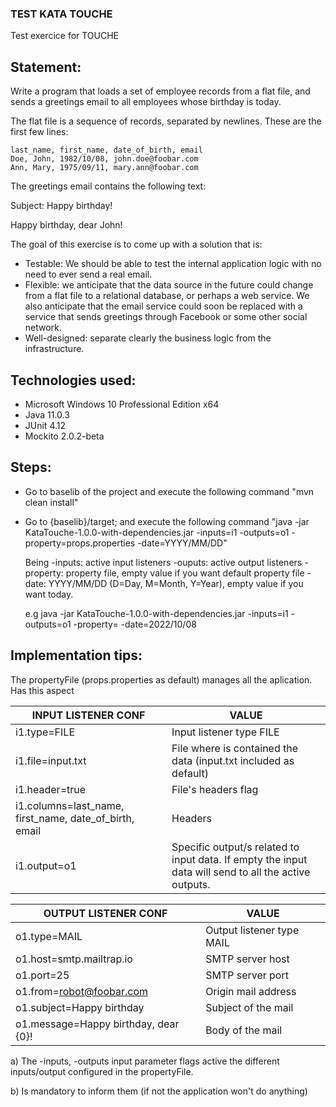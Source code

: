 ### TEST KATA TOUCHE

Test exercice for TOUCHE

## Statement:

Write a program that loads a set of employee records from a flat file,
and sends a greetings email to all employees whose birthday is today.

The flat file is a sequence of records, separated by newlines. These
are the first few lines:

```
last_name, first_name, date_of_birth, email
Doe, John, 1982/10/08, john.doe@foobar.com
Ann, Mary, 1975/09/11, mary.ann@foobar.com
```

The greetings email contains the following text:

Subject: Happy birthday!

Happy birthday, dear John!

The goal of this exercise is to come up with a solution that is:

- Testable: We should be able to test the internal application logic with no need to ever send a real email.
- Flexible: we anticipate that the data source in the future could change from a flat file to a relational database, or perhaps a web service. We also anticipate that the email service could soon be replaced with a service that sends greetings through Facebook or some other social network.
- Well-designed: separate clearly the business logic from the infrastructure.


## Technologies used:

- Microsoft Windows 10 Professional Edition x64
- Java 11.0.3
- JUnit 4.12 
- Mockito 2.0.2-beta

## Steps:

- Go to baselib of the project and execute the following command "mvn clean install"
- Go to {baselib}/target; and execute the following command 
  "java -jar KataTouche-1.0.0-with-dependencies.jar -inputs=i1 -outputs=o1 -property=props.properties -date=YYYY/MM/DD"
  
  Being
  -inputs: active input listeners
  -ouputs: active output listeners
  -property: property file, empty value if you want default property file 
  -date: YYYY/MM/DD (D=Day, M=Month, Y=Year), empty value if you want today.
  
  e.g java -jar KataTouche-1.0.0-with-dependencies.jar -inputs=i1 -outputs=o1 -property= -date=2022/10/08

## Implementation tips:

The propertyFile (props.properties as default) manages all the aplication. Has this aspect 


|INPUT LISTENER CONF|VALUE|
|-------------------|-----|
|i1.type=FILE|Input listener type FILE|
|i1.file=input.txt| File where is contained the data (input.txt included as default)|
|i1.header=true| File's headers flag|	
|i1.columns=last_name, first_name, date_of_birth, email| Headers|
|i1.output=o1| Specific output/s related to input data. If empty the input data will send to all the active outputs.|


|OUTPUT LISTENER CONF|VALUE|
|--------------------|-----|
|o1.type=MAIL| Output listener type MAIL|   
|o1.host=smtp.mailtrap.io| SMTP server host|
|o1.port=25| SMTP server port|
|o1.from=robot@foobar.com| Origin mail address|
|o1.subject=Happy birthday| Subject of the mail|
|o1.message=Happy birthday, dear {0}!| Body of the mail|


a) The -inputs, -outputs input parameter flags active the different inputs/output configured in the propertyFile. 

b) Is mandatory to inform them (if not the application won't do anything)


